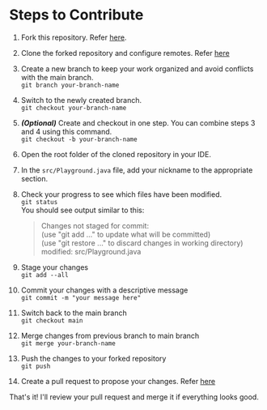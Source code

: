 # Steps to Contribute

1. Fork this repository. Refer [here](https://www.w3schools.com/git/git_remote_fork.asp?remote=github).

3. Clone the forked repository and configure remotes. Refer [here](https://www.w3schools.com/git/git_clone.asp?remote=github)

4. Create a new branch to keep your work organized and avoid conflicts with the main branch.  
`git branch your-branch-name`

5. Switch to the newly created branch.  
`git checkout your-branch-name`

6. ***(Optional)*** Create and checkout in one step. You can combine steps 3 and 4 using this command.  
`git checkout -b your-branch-name`

7. Open the root folder of the cloned repository in your IDE.

8. In the `src/Playground.java` file, add your nickname to the appropriate section.

9. Check your progress to see which files have been modified.  
`git status`  
You should see output similar to this:
    > Changes not staged for commit:  
    (use "git add <file>..." to update what will be committed)  
    (use "git restore <file>..." to discard changes in working directory)  
    modified:   src/Playground.java

10. Stage your changes  
`git add --all`

11. Commit your changes with a descriptive message  
`git commit -m "your message here"`

12. Switch back to the main branch  
`git checkout main`

13. Merge changes from previous branch to main branch  
`git merge your-branch-name`

14. Push the changes to your forked repository  
  `git push`

15. Create a pull request to propose your changes. Refer [here](https://www.w3schools.com/git/git_remote_send_pull_request.asp?remote=github)

That's it!  I'll review your pull request and merge it if everything looks good.
